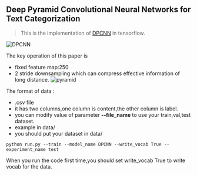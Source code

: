 ## Deep Pyramid Convolutional Neural Networks for Text Categorization

> This is the implementation of [DPCNN](http://www.aclweb.org/anthology/P17-1052) in tensorflow.

![DPCNN](/img/dpcnn.png)

The key operation of this paper is 
- fixed feature map:250
- 2 stride downsampling which can compress effective information of long distance.
![pyramid](/img/pyramid.png)

The format of data :
- .csv file
- it has two columns,one column is content,the other column is label.
- you can modify value of parameter **--file_name** to use your train,val,test dataset. 
- example in data/
- you should put your dataset in data/

```
python run.py --train --model_name DPCNN --write_vocab True --experiment_name test
```
When you run the code first time,you should set write_vocab True to write vocab for the data.


